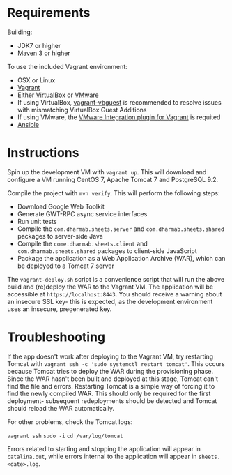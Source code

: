 # Requirements

Building:
* JDK7 or higher
* [Maven](https://maven.apache.org/) 3 or higher

To use the included Vagrant environment:
* OSX or Linux
* [Vagrant](https://www.vagrantup.com)
* Either [VirtualBox](https://www.virtualbox.org/) or [VMware](http://www.vmware.com/products/workstation/)
* If using VirtualBox, [vagrant-vbguest](https://github.com/dotless-de/vagrant-vbguest) is recommended to resolve issues with mismatching VirtualBox Guest Additions
* If using VMware, the [VMware Integration plugin for Vagrant](https://www.vagrantup.com/vmware) is requited
* [Ansible](http://docs.ansible.com/index.html)

# Instructions

Spin up the development VM with `vagrant up`. This will download and configure a VM running CentOS 7, Apache Tomcat 7 and PostgreSQL 9.2.

Compile the project with `mvn verify`. This will perform the following steps:

* Download Google Web Toolkit
* Generate GWT-RPC async service interfaces
* Run unit tests
* Compile the `com.dharmab.sheets.server` and `com.dharmab.sheets.shared` packages to server-side Java
* Compile the `come.dharmab.sheets.client` and `com.dharmab.sheets.shared` packages to client-side JavaScript
* Package the application as a Web Application Archive (WAR), which can be deployed to a Tomcat 7 server

The `vagrant-deploy.sh` script is a convenience script that will run the above build and (re)deploy the WAR to the Vagrant VM. The application will be accessible at `https://localhost:8443`. You should receive a warning about an insecure SSL key- this is expected, as the development environment uses an insecure, pregenerated key.

# Troubleshooting

If the app doesn't work after deploying to the Vagrant VM, try restarting Tomcat with  `vagrant ssh -c 'sudo systemctl restart tomcat'`. This occurs because Tomcat tries to deploy the WAR during the provisioning phase. Since the WAR hasn't been built and deployed at this stage, Tomcat can't find the file and errors. Restarting Tomcat is a simple way of forcing it to find the newly compiled WAR. This should only be required for the first deployment- subsequent redeployments should be detected and Tomcat should reload the WAR automatically.

For other problems, check the Tomcat logs:

`vagrant ssh`
`sudo -i`
`cd /var/log/tomcat`

Errors related to starting and stopping the application will appear in `catalina.out`, while errors internal to the application will appear in `sheets.<date>.log`.
